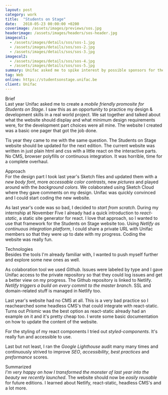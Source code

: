 ```yaml
---
layout: post
category: work
title:  "Students on Stage"
date:   2018-05-23 00:00:00 +0200
coverimage: /assets/images/previews/sos.jpg
headerimage: /assets/images/headers/sos-header.jpg
imagecol1:
  - /assets/images/details/sos/sos-1.jpg
  - /assets/images/details/sos/sos-2.jpg
  - /assets/images/details/sos/sos-3.jpg
imagecol2:
  - /assets/images/details/sos/sos-4.jpg
  - /assets/images/details/sos/sos-5.jpg
summary: Unifac asked me to spike interest by possible sponsors for their Students on Stage festival.
tag: Web
online: https://studentsonstage.unifac.be
client: Unifac
---
```


<span class="post-content-text-subtitle" >Brief</span><br/>
Last year Unifac asked me to create a _mobile friendly promosite for Students on Stage_. I saw this as an opportunity to practice my design & development skills in a real world project. We sat together and talked about what the website should display and what minimum design requirements were, for the development part choices were all mine. The website I created was a basic one pager that got the job done.

Tis year they came to me with the same question. The Students on Stage website should be updated for the next edition. The current website was written in just plain html and css with a little react on the interactive parts. No CMS, browser polyfills or continuous integration. It was horrible, time for a complete overhaul.

<span class="post-content-text-subtitle" >Approach</span><br/>
For the design part I took last year's Sketch files and updated them with a _new body font_, more _accessable color contrasts_, new _pictures_ and played around with the _background colors_. We colaborated using Sketch Cloud where they gave comments on my design. Unifac was quickly convinced and I could start coding the new website.

As last year's code was so bad, I decided to _start from scratch_. During my internship at November Five I already had a quick introduction to _react-static_, a static site generator for react. I love that approach, so I wanted to use that framework for the Students on Stage website too. Using _Netlify as continuous integration platform_, I could share a private URL with Unifac members so that they were up to date with my progress. Coding the website was really fun.

<span class="post-content-text-subtitle" >Technologies</span><br/>
Besides the tools I'm already familiar with, I wanted to push myself further and explore some new ones as well.

As colaboration tool we used _Github_. Issues were labeled by type and I gave Unifac access to the private repository so that they could log issues and get a better view on my progress. The Github repository is linked to Netlify. _Netlify triggers a build on every commit to the master branch_. SSL and domain-related stuff is managed in Netlify too.

Last year's website had no CMS at all. This is a very bad practice so I reachearched some headless CMS's that could integrate with react-static. Turns out _Prismic_ was the best option as react-static already had an example on it and it's pretty cheap too. I wrote some basic documentation on how to update the content of the website.

For the styling of my react components I tried out _styled-components_. It's really fun and accessible to use.

Last but not least, I ran the _Google Lighthouse_ audit many many times and continuously strived to improve _SEO_, _accessibility_, _best practices_ and _preformance_ scores.

<span class="post-content-text-subtitle" >Summarized</span><br/>
_I'm very happy on how I transformed the monster of last year into the beauty we recently launched_. The website should now be _easily reusable_ for future editions. I learned about Netlify, react-static, headless CMS's and a lot more.
